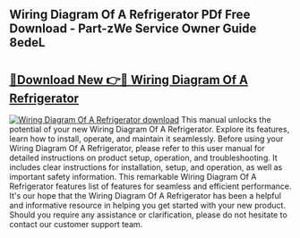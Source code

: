 ## Wiring Diagram Of A Refrigerator PDf Free Download - Part-zWe Service Owner Guide 8edeL

# <h2><a href="http://dfm9ex.blite.top/?on=Wiring+Diagram+Of+A+Refrigerator">🔗Download New 👉🔴 Wiring Diagram Of A Refrigerator</a></h2>

[![Wiring Diagram Of A Refrigerator download](https://i.imgur.com/lujVjoI.png)](http://dfm9ex.blite.top/?on=Wiring+Diagram+Of+A+Refrigerator)
This manual unlocks the potential of your new Wiring Diagram Of A Refrigerator. Explore its features, learn how to install, operate, and maintain it seamlessly. Before using your Wiring Diagram Of A Refrigerator, please refer to this user manual for detailed instructions on product setup, operation, and troubleshooting. It includes clear instructions for installation, setup, and operation, as well as important safety information. This remarkable Wiring Diagram Of A Refrigerator features list of features for seamless and efficient performance. It's our hope that the Wiring Diagram Of A Refrigerator has been a helpful and informative resource in helping you get started with your new product. Should you require any assistance or clarification, please do not hesitate to contact our customer support team.
